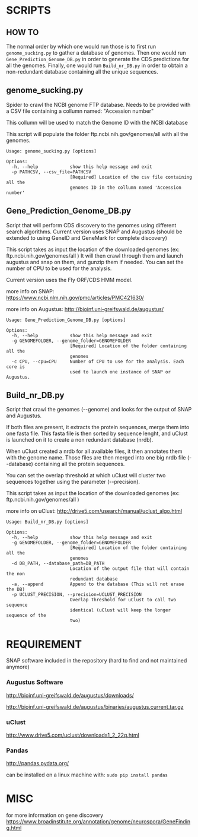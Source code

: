 # SCRIPTS

## HOW TO
The normal order by which one would run those is to first run `genome_sucking.py` to gather a database of genomes. Then one would run `Gene_Prediction_Genome_DB.py` in order to generate the CDS predictions for all the genomes. Finally, one would run `Build_nr_DB.py` in order to obtain a non-redundant database containing all the unique sequences.

## genome_sucking.py
Spider to crawl the NCBI genome FTP database.
Needs to be provided with a CSV file containing a collumn named:
"Accession number"

This collumn will be used to match the Genome ID with the NCBI database

This script will populate the folder ftp.ncbi.nih.gov/genomes/all with all the genomes.
```
Usage: genome_sucking.py [options]

Options:
  -h, --help            show this help message and exit
  -p PATHCSV, --csv_file=PATHCSV
                        [Required] Location of the csv file containing all the
                        genomes ID in the collumn named 'Accession number'
```

## Gene_Prediction_Genome_DB.py

Script that will perform CDS discovery to the genomes using different search algorithms.
Current version uses SNAP and Augustus (should be extended to using GeneID and GeneMark 
for complete discovery)

This script takes as input the location of the downloaded genomes (ex: ftp.ncbi.nih.gov/genomes/all )
It will then crawl through them and launch augustus and snap on them, and gunzip them if needed. 
You can set the number of CPU to be used for the analysis. 

Current version uses the Fly ORF/CDS HMM model.

more info on SNAP: https://www.ncbi.nlm.nih.gov/pmc/articles/PMC421630/

more info on Augustus: http://bioinf.uni-greifswald.de/augustus/
```
Usage: Gene_Prediction_Genome_DB.py [options]

Options:
  -h, --help            show this help message and exit
  -g GENOMEFOLDER, --genome_folder=GENOMEFOLDER
                        [Required] Location of the folder containing all the
                        genomes
  -c CPU, --cpu=CPU     Number of CPU to use for the analysis. Each core is
                        used to launch one instance of SNAP or Augustus.
```

## Build_nr_DB.py

Script that crawl the genomes (--genome) and looks for the output of SNAP and Augustus.

If both files are present, it extracts the protein sequences, merge them into one fasta file.
This fasta file is then sorted by sequence lenght, and uClust is launched on it to 
create a non redundant database (nrdb).

When uClust created a nrdb for all available files, it then annotates them with the genome name.
Those files are then merged into one big nrdb file (--database) containing all the protein sequences. 

You can set the overlap threshold at which uClust will cluster two sequences together
using the parameter (--precision).

This script takes as input the location of the downloaded genomes (ex: ftp.ncbi.nih.gov/genomes/all )

more info on uClust: http://drive5.com/usearch/manual/uclust_algo.html
```
Usage: Build_nr_DB.py [options]

Options:
  -h, --help            show this help message and exit
  -g GENOMEFOLDER, --genome_folder=GENOMEFOLDER
                        [Required] Location of the folder containing all the
                        genomes
  -d DB_PATH, --database_path=DB_PATH
                        Location of the output file that will contain the non
                        redundant database
  -a, --append          Append to the database (This will not erase the DB)
  -p UCLUST_PRECISION, --precision=UCLUST_PRECISION
                        Overlap Threshold for uClust to call two sequence
                        identical (uClust will keep the longer sequence of the
                        two)
```

# REQUIREMENT

SNAP software 
included in the repository (hard to find and not maintained anymore)

### Augustus Software

http://bioinf.uni-greifswald.de/augustus/downloads/

http://bioinf.uni-greifswald.de/augustus/binaries/augustus.current.tar.gz

### uClust

http://www.drive5.com/uclust/downloads1_2_22q.html

### Pandas

http://pandas.pydata.org/

can be installed on a linux machine with:
`sudo pip install pandas`



# MISC

for more information on gene discovery 
https://www.broadinstitute.org/annotation/genome/neurospora/GeneFinding.html
